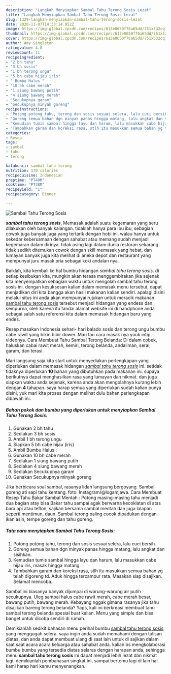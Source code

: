 ```yaml
---
description: "Langkah Menyiapkan Sambal Tahu Terong Sosis Lezat"
title: "Langkah Menyiapkan Sambal Tahu Terong Sosis Lezat"
slug: 1329-langkah-menyiapkan-sambal-tahu-terong-sosis-lezat
date: 2020-11-07T14:33:14.952Z
image: https://img-global.cpcdn.com/recipes/613e0650f76a65dd/751x532cq70/sambal-tahu-terong-sosis-foto-resep-utama.jpg
thumbnail: https://img-global.cpcdn.com/recipes/613e0650f76a65dd/751x532cq70/sambal-tahu-terong-sosis-foto-resep-utama.jpg
cover: https://img-global.cpcdn.com/recipes/613e0650f76a65dd/751x532cq70/sambal-tahu-terong-sosis-foto-resep-utama.jpg
author: Amy Singleton
ratingvalue: 4.8
reviewcount: 11
recipeingredient:
- "2 bh tahu"
- "3 bh sosis"
- "1 bh terong ungu"
- "5 bh cabe hijau iris"
- " Bumbu Halus "
- "10 bh cabe merah"
- "1 siung bawang putih"
- "4 siung bawang merah"
- "Secukupnya garam"
- "Secukupnya minyak goreng"
recipeinstructions:
- "Potong potong tahu, terong dan sosis sesuai selera, lalu cuci bersih."
- "Goreng semua bahan dgn minyak panas hingga matang, lalu angkat dan sisihkan."
- "Kemudian tumis sambal hingga layu dan harum, lalu masukkan cabe hijau iris, masak hingga matang."
- "Tambahkan garam dan koreksi rasa, stlh itu masukkan semua bahan yg telah digoreng td. Aduk hingga tercampur rata. Masakan siap disajikan. Selamat mencoba.."
categories:
- Resep
tags:
- sambal
- tahu
- terong

katakunci: sambal tahu terong 
nutrition: 170 calories
recipecuisine: Indonesian
preptime: "PT40M"
cooktime: "PT38M"
recipeyield: "1"
recipecategory: Dinner

---
```



![Sambal Tahu Terong Sosis](https://img-global.cpcdn.com/recipes/613e0650f76a65dd/751x532cq70/sambal-tahu-terong-sosis-foto-resep-utama.jpg)

<b><i>sambal tahu terong sosis</i></b>, Memasak adalah suatu kegemaran yang seru dilakukan oleh banyak kalangan. tidaklah hanya para ibu ibu, sebagian cowok juga banyak juga yang tertarik dengan hobi ini. walau hanya untuk sekedar kebersamaan dengan sahabat atau memang sudah menjadi kegemaran dalam dirinya. tidak asing lagi dalam dunia restoran sekarang tidak sedikit ditemukan cowok dengan skill memasak yang hebat, dan lumayan banyak juga kita melihat di aneka depot dan restaurant yang mempunyai juru masak pria sebagai koki andalan nya.

Baiklah, kita kembali ke hal bumbu hidangan <i>sambal tahu terong sosis</i>. di setiap kesibukan kita, mungkin akan terasa menggembirakan jika sejenak kita menyempatkan sebagian waktu untuk mengolah sambal tahu terong sosis ini. dengan kesuksesan kalian dalam memasak menu tersebut, dapat menjadikan diri kita bangga akan hasil makanan kalian sendiri. apalagi disini melalui situs ini anda akan mempunyai rujukan untuk meracik makanan <u>sambal tahu terong sosis</u> tersebut menjadi hidangan yang endess dan sempurna, oleh karena itu tandai alamat website ini di handphone anda sebagai salah satu referensi kita dalam memasak hidangan baru yang endes.

Resep masakan Indonesia sehari- hari balado sosis dan terong ungu bumbu cabe rawit yang bikin bibir dower. Mau tau cara masak nya yuuk intip videonya. Cara Membuat Tahu Sambal Terong Belanda: Di dalam cobek, haluskan cabai rawit merah, kemiri, terong belanda, andaliman, serai, garam, dan terasi.


Mari langsung saja kita start untuk menyediakan perlengkapan yang diperlukan dalam memasak hidangan <u><i>sambal tahu terong sosis</i></u> ini. setidak tidaknya diperlukan <b>10</b> bahan yang dibutuhkan pada makanan ini. supaya berikutnya dapat menghasilkan rasa yang lumayan dan nikmat. dan juga siapkan waktu anda sejenak, karena anda akan mengolahnya kurang lebih dengan <b>4</b> tahapan. saya harap semua yang diperlukan sudah kalian punya disini, yuk mari kita proses dengan melihat dulu bahan perlengkapan dibawah ini.

<!--inarticleads1-->

##### Bahan pokok dan bumbu yang diperlukan untuk menyiapkan Sambal Tahu Terong Sosis:

1. Gunakan 2 bh tahu
1. Sediakan 3 bh sosis
1. Ambil 1 bh terong ungu
1. Siapkan 5 bh cabe hijau (iris)
1. Ambil  Bumbu Halus :
1. Gunakan 10 bh cabe merah
1. Sediakan 1 siung bawang putih
1. Sediakan 4 siung bawang merah
1. Sediakan Secukupnya garam
1. Gunakan Secukupnya minyak goreng


Jika berbicara soal sambal, rasanya lidah langsung bergoyang. Sambal goreng ati sapi tahu kentang. foto: Instagram/@logamjawa. Cara Membuat Resep Tahu Bakar Sambal Mentah : Potong masing-masing tahu menjadi dua bagian atay bisa Bakar tahu sampai agak berwarna kecoklatan di atas bara api atau teflon, sajikan bersama sambal mentah dan juga lalapan seperti mentimun, daun. Sambal terong paling cocok dipadukan dengan ikan asin, tempe goreng dan tahu goreng. 

<!--inarticleads2-->

##### Tata cara menyiapkan Sambal Tahu Terong Sosis:

1. Potong potong tahu, terong dan sosis sesuai selera, lalu cuci bersih.
1. Goreng semua bahan dgn minyak panas hingga matang, lalu angkat dan sisihkan.
1. Kemudian tumis sambal hingga layu dan harum, lalu masukkan cabe hijau iris, masak hingga matang.
1. Tambahkan garam dan koreksi rasa, stlh itu masukkan semua bahan yg telah digoreng td. Aduk hingga tercampur rata. Masakan siap disajikan. Selamat mencoba..


Sambal ini biasanya banyak dijumpai di warung-warung air putih secukupnya. Uleg sampai halus cabe rawit merah, cabe merah besar, bawang putih, bawang merah. Kebayang nggak gimana rasanya jika tahu disajikan bareng terong belanda? Yaps, kali ini berkreasi membuat tahu sambal terong belanda spesial buat kalian. Menu yang simple dan bisa banget untuk dicoba sendiri di rumah. 

Demikianlah sedikit bahasan menu perihal bumbu <u>sambal tahu terong sosis</u> yang menggugah selera. saya ingin anda sudah memahami dengan tulisan diatas, dan anda dapat membuat ulang di saat lain untuk di sajikan dalam saat saat acara acara keluarga atau sahabat anda. kalian bs mengkolaborasi bumbu bumbu yang tersedia diatas selaras dengan harapan anda, sehingga menu <b>sambal tahu terong sosis</b> ini dapat menjadi lebih lezat dan nikmat lagi. demikianlah pembahasan singkat ini, sampai bertemu lagi di lain hal. kami harap hari kamu menyenangkan.
